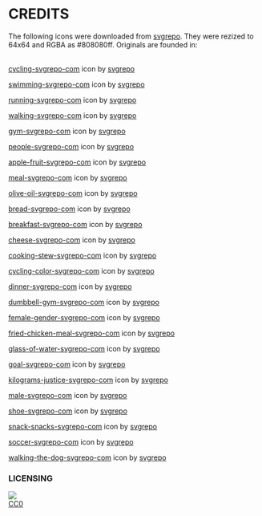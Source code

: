 # CREDITS

The following icons were downloaded from <a href="https://www.svgrepo.com/">svgrepo</a>. They were rezized to 64x64 and RGBA as #808080ff. Originals are founded in:
<br></br>

<a target="_blank" href="https://www.svgrepo.com/svg/104554/cycling">cycling-svgrepo-com</a> icon by <a target="_blank" href="https://www.svgrepo.com/">svgrepo</a>

<a target="_blank" href="https://www.svgrepo.com/svg/51280/swimming">swimming-svgrepo-com</a> icon by <a target="_blank" href="https://www.svgrepo.com/">svgrepo</a>

<a target="_blank" href="https://www.svgrepo.com/svg/352414/running">running-svgrepo-com</a> icon by <a target="_blank" href="https://www.svgrepo.com/">svgrepo</a>

<a target="_blank" href="https://www.svgrepo.com/svg/352679/walking">walking-svgrepo-com</a> icon by <a target="_blank" href="https://www.svgrepo.com/">svgrepo</a>

<a target="_blank" href="https://www.svgrepo.com/svg/73588/gym">gym-svgrepo-com</a> icon by <a target="_blank" href="https://www.svgrepo.com/">svgrepo</a>

<a target="_blank" href="https://www.svgrepo.com/svg/335242/people">people-svgrepo-com</a> icon by <a target="_blank" href="https://www.svgrepo.com/">svgrepo</a>

<a target="_blank" href="https://www.svgrepo.com/svg/162563/apple-fruit">apple-fruit-svgrepo-com</a> icon by <a target="_blank" href="https://www.svgrepo.com/">svgrepo</a>

<a target="_blank" href="https://www.svgrepo.com/svg/161399/meal">meal-svgrepo-com</a> icon by <a target="_blank" href="https://www.svgrepo.com/">svgrepo</a>

<a target="_blank" href="https://www.svgrepo.com/svg/285053/olive-oil">olive-oil-svgrepo-com</a> icon by <a target="_blank" href="https://www.svgrepo.com/">svgrepo</a>

<a target="_blank" href="https://www.svgrepo.com/svg/56092/bread">bread-svgrepo-com</a> icon by <a target="_blank" href="https://www.svgrepo.com/">svgrepo</a>

<a target="_blank" href="https://www.svgrepo.com/svg/235691/breakfast">breakfast-svgrepo-com</a> icon by <a target="_blank" href="https://www.svgrepo.com/">svgrepo</a>

<a target="_blank" href="https://www.svgrepo.com/svg/75606/cheese">cheese-svgrepo-com</a> icon by <a target="_blank" href="https://www.svgrepo.com/">svgrepo</a>


<a target="_blank" href="https://www.svgrepo.com/svg/287740/cooking-stew">cooking-stew-svgrepo-com</a> icon by <a target="_blank" href="https://www.svgrepo.com/">svgrepo</a>


<a target="_blank" href="https://www.svgrepo.com/svg/5082/cycling">cycling-color-svgrepo-com</a> icon by <a target="_blank" href="https://www.svgrepo.com/">svgrepo</a>

<a target="_blank" href="https://www.svgrepo.com/svg/98954/dinner">dinner-svgrepo-com</a> icon by <a target="_blank" href="https://www.svgrepo.com/">svgrepo</a>

<a target="_blank" href="https://www.svgrepo.com/svg/184605/dumbbell-gym">dumbbell-gym-svgrepo-com</a> icon by <a target="_blank" href="https://www.svgrepo.com/">svgrepo</a>

<a target="_blank" href="https://www.svgrepo.com/svg/257877/female-gender">female-gender-svgrepo-com</a> icon by <a target="_blank" href="https://www.svgrepo.com/">svgrepo</a>

<a target="_blank" href="https://www.svgrepo.com/svg/282198/fried-chicken-meal">fried-chicken-meal-svgrepo-com</a> icon by <a target="_blank" href="https://www.svgrepo.com/">svgrepo</a>


<a target="_blank" href="https://www.svgrepo.com/svg/227392/glass-of-water">glass-of-water-svgrepo-com</a> icon by <a target="_blank" href="https://www.svgrepo.com/">svgrepo</a>

<a target="_blank" href="https://www.svgrepo.com/svg/227086/goal">goal-svgrepo-com</a> icon by <a target="_blank" href="https://www.svgrepo.com/">svgrepo</a>

<a target="_blank" href="https://www.svgrepo.com/svg/282312/kilograms-justice">kilograms-justice-svgrepo-com</a> icon by <a target="_blank" href="https://www.svgrepo.com/">svgrepo</a>

<a target="_blank" href="https://www.svgrepo.com/svg/144365/male">male-svgrepo-com</a> icon by <a target="_blank" href="https://www.svgrepo.com/">svgrepo</a>

<a target="_blank" href="https://www.svgrepo.com/svg/219539/shoe">shoe-svgrepo-com</a> icon by <a target="_blank" href="https://www.svgrepo.com/">svgrepo</a>

<a target="_blank" href="https://www.svgrepo.com/svg/288038/snack-snacks">snack-snacks-svgrepo-com</a> icon by <a target="_blank" href="https://www.svgrepo.com/">svgrepo</a>

<a target="_blank" href="https://www.svgrepo.com/svg/168852/soccer">soccer-svgrepo-com</a> icon by <a target="_blank" href="https://www.svgrepo.com/">svgrepo</a>

<a target="_blank" href="https://www.svgrepo.com/svg/79753/walking-the-dog">walking-the-dog-svgrepo-com</a> icon by <a target="_blank" href="https://www.svgrepo.com/">svgrepo</a>

<style>
.divImage {
  width: 180px
}
</style>

### LICENSING

<div class="divImage"><img src="https://mirrors.creativecommons.org/presskit/buttons/88x31/png/cc-zero.png" /></div>
<a href="https://creativecommons.org/publicdomain/zero/1.0/legalcode">CC0</a>

